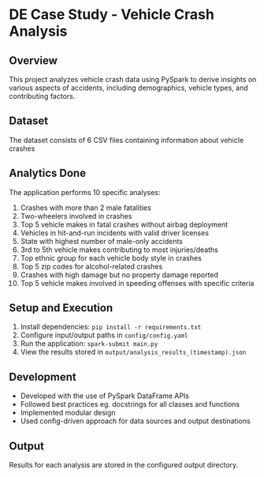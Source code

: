 # DE Case Study - Vehicle Crash Analysis

## Overview
This project analyzes vehicle crash data using PySpark to derive insights on various aspects of accidents, including demographics, vehicle types, and contributing factors.

## Dataset
The dataset consists of 6 CSV files containing information about vehicle crashes

## Analytics Done
The application performs 10 specific analyses:
1. Crashes with more than 2 male fatalities
2. Two-wheelers involved in crashes
3. Top 5 vehicle makes in fatal crashes without airbag deployment
4. Vehicles in hit-and-run incidents with valid driver licenses
5. State with highest number of male-only accidents
6. 3rd to 5th vehicle makes contributing to most injuries/deaths
7. Top ethnic group for each vehicle body style in crashes
8. Top 5 zip codes for alcohol-related crashes
9. Crashes with high damage but no property damage reported
10. Top 5 vehicle makes involved in speeding offenses with specific criteria

## Setup and Execution
1. Install dependencies: `pip install -r requirements.txt`
2. Configure input/output paths in `config/config.yaml`
3. Run the application: `spark-submit main.py`
4. View the results stored in `output/analysis_results_(timestamp).json`

## Development 
- Developed with the use of PySpark DataFrame APIs 
- Followed best practices eg. docstrings for all classes and functions
- Implemented modular design 
- Used config-driven approach for data sources and output destinations

## Output
Results for each analysis are stored in the configured output directory.

